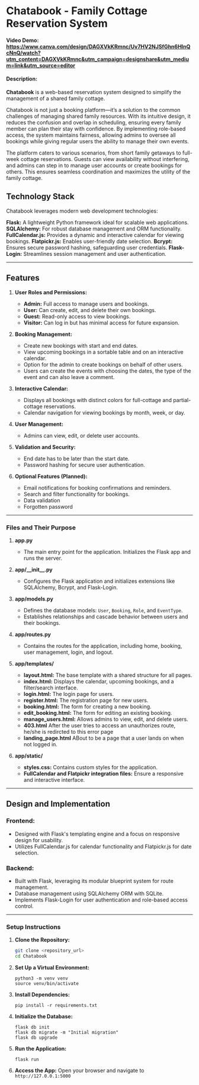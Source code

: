 # Chatabook - Family Cottage Reservation System

#### Video Demo: https://www.canva.com/design/DAGXVkKRmnc/Uv7HV2NJSfGhn6HInQcNnQ/watch?utm_content=DAGXVkKRmnc&utm_campaign=designshare&utm_medium=link&utm_source=editor

#### Description:
**Chatabook** is a web-based reservation system designed to simplify the management of a shared family cottage.

Chatabook is not just a booking platform—it’s a solution to the common challenges of managing shared family resources. With its intuitive design, it reduces the confusion and overlap in scheduling, ensuring every family member can plan their stay with confidence. By implementing role-based access, the system maintains fairness, allowing admins to oversee all bookings while giving regular users the ability to manage their own events.

The platform caters to various scenarios, from short family getaways to full-week cottage reservations. Guests can view availability without interfering, and admins can step in to manage user accounts or create bookings for others. This ensures seamless coordination and maximizes the utility of the family cottage.

## Technology Stack
Chatabook leverages modern web development technologies:

**Flask:** A lightweight Python framework ideal for scalable web applications.
**SQLAlchemy:** For robust database management and ORM functionality.
**FullCalendar.js:** Provides a dynamic and interactive calendar for viewing bookings.
**Flatpickr.js:** Enables user-friendly date selection.
**Bcrypt:** Ensures secure password hashing, safeguarding user credentials.
**Flask-Login:** Streamlines session management and user authentication.


---

## Features

1. **User Roles and Permissions:**
   - **Admin:** Full access to manage users and bookings.
   - **User:** Can create, edit, and delete their own bookings.
   - **Guest:** Read-only access to view bookings.
   - **Visitor:** Can log in but has minimal access for future expansion.

2. **Booking Management:**
   - Create new bookings with start and end dates.
   - View upcoming bookings in a sortable table and on an interactive calendar.
   - Option for the admin to create bookings on behalf of other users.
   - Users can create the events with choosing the dates, the type of the event and can also leave a comment.

3. **Interactive Calendar:**
   - Displays all bookings with distinct colors for full-cottage and partial-cottage reservations.
   - Calendar navigation for viewing bookings by month, week, or day.

4. **User Management:**
   - Admins can view, edit, or delete user accounts.

5. **Validation and Security:**
   - End date has to be later than the start date.
   - Password hashing for secure user authentication.

6. **Optional Features (Planned):**
   - Email notifications for booking confirmations and reminders.
   - Search and filter functionality for bookings.
   - Data validation
   - Forgotten password

---

### Files and Their Purpose

1. **app.py**
   - The main entry point for the application. Initializes the Flask app and runs the server.

2. **app/\_\_init\_\_.py**
   - Configures the Flask application and initializes extensions like SQLAlchemy, Bcrypt, and Flask-Login.

3. **app/models.py**
   - Defines the database models: `User`, `Booking`, `Role`, and `EventType`.
   - Establishes relationships and cascade behavior between users and their bookings.

4. **app/routes.py**
   - Contains the routes for the application, including home, booking, user management, login, and logout.

5. **app/templates/**
   - **layout.html:** The base template with a shared structure for all pages.
   - **index.html:** Displays the calendar, upcoming bookings, and a filter/search interface.
   - **login.html:** The login page for users.
   - **register.html:** The registration page for new users.
   - **booking.html:** The form for creating a new booking.
   - **edit_booking.html:** The form for editing an existing booking.
   - **manage_users.html:** Allows admins to view, edit, and delete users.
   - **403.html** After the user tries to access an unauthorizes route, he/she is redircted to this error page
   - **landing_page.html** ABout to be a page that a user lands on when not logged in.

6. **app/static/**
   - **styles.css:** Contains custom styles for the application.
   - **FullCalendar and Flatpickr integration files:** Ensure a responsive and interactive interface.

---

## Design and Implementation

### Frontend:
- Designed with Flask's templating engine and a focus on responsive design for usability.
- Utilizes FullCalendar.js for calendar functionality and Flatpickr.js for date selection.

### Backend:
- Built with Flask, leveraging its modular blueprint system for route management.
- Database management using SQLAlchemy ORM with SQLite.
- Implements Flask-Login for user authentication and role-based access control.

---

### Setup Instructions

1. **Clone the Repository:**
   ```bash
   git clone <repository_url>
   cd Chatabook
2. **Set Up a Virtual Environment:**
    ```
    python3 -m venv venv
    source venv/bin/activate 
   ``` 
    
3. **Install Dependencies:**
    ```
    pip install -r requirements.txt
    ```

4. **Initialize the Database:**
    ```
    flask db init
    flask db migrate -m "Initial migration"
    flask db upgrade
    ```
5. **Run the Application:**
    ```
    flask run
    ```
6. **Access the App:**
    Open your browser and navigate to
    ```http://127.0.0.1:5000 ```
